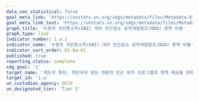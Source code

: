```yaml
---
data_non_statistical: false
goal_meta_link: 'https://unstats.un.org/sdgs/metadata/files/Metadata-01-0a-01.pdf'
goal_meta_link_text: 'https://unstats.un.org/sdgs/metadata/files/Metadata-01-0a-01.pdf'
graph_title: '수원국 국민총소득(GNI) 대비 빈곤감소 공적개발원조(ODA) 총액 비율'
graph_type: line
indicator_number: 1.a.1
indicator_name: '수원국 국민총소득(GNI) 대비 빈곤감소 공적개발원조(ODA) 총액 비율'
indicator_sort_order: 01-0a-01
published: true
reporting_status: complete
sdg_goal: '1'
target_name: '개도국 특히, 최빈국이 모든 차원의 빈곤 퇴치 프로그램과 정책 제공을 위해 증강된 개발협력을 포함하여 다양한 재원 동원 보장'
target_id: '1.a'
un_custodian_agency: OECD
un_designated_tier: 'Tier I'
--- 
```


